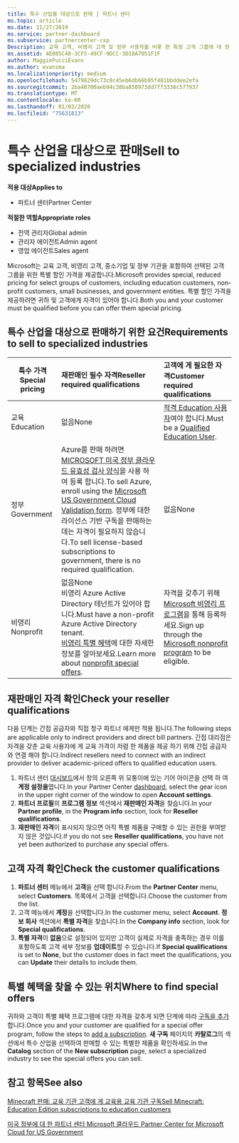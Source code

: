 ```yaml
---
title: 특수 산업을 대상으로 판매 | 파트너 센터
ms.topic: article
ms.date: 11/27/2019
ms.service: partner-dashboard
ms.subservice: partnercenter-csp
Description: 교육 고객, 비영리 고객 및 정부 사용자를 비롯 한 특정 고객 그룹에 대 한 Microsoft의 특별 한 가격 책정 가격에 대해 알아보세요.
ms.assetid: 4E085C48-3CF5-49CF-9DCC-3D18A7051F1F
author: MaggiePucciEvans
ms.author: evansma
ms.localizationpriority: medium
ms.openlocfilehash: 5479829dc73c8c45eb6db66b95f481bbddee2efa
ms.sourcegitcommit: 2ba40700aeb94c38ba850973dd7ff3330c577937
ms.translationtype: MT
ms.contentlocale: ko-KR
ms.lasthandoff: 01/03/2020
ms.locfileid: "75631813"
---
```

# <a name="sell-to-specialized-industries"></a><span data-ttu-id="4bfa2-103">특수 산업을 대상으로 판매</span><span class="sxs-lookup"><span data-stu-id="4bfa2-103">Sell to specialized industries</span></span>

<span data-ttu-id="4bfa2-104">**적용 대상**</span><span class="sxs-lookup"><span data-stu-id="4bfa2-104">**Applies to**</span></span>

- <span data-ttu-id="4bfa2-105">파트너 센터</span><span class="sxs-lookup"><span data-stu-id="4bfa2-105">Partner Center</span></span>

<span data-ttu-id="4bfa2-106">**적절한 역할**</span><span class="sxs-lookup"><span data-stu-id="4bfa2-106">**Appropriate roles**</span></span>

- <span data-ttu-id="4bfa2-107">전역 관리자</span><span class="sxs-lookup"><span data-stu-id="4bfa2-107">Global admin</span></span>
- <span data-ttu-id="4bfa2-108">관리자 에이전트</span><span class="sxs-lookup"><span data-stu-id="4bfa2-108">Admin agent</span></span>
- <span data-ttu-id="4bfa2-109">영업 에이전트</span><span class="sxs-lookup"><span data-stu-id="4bfa2-109">Sales agent</span></span>

<span data-ttu-id="4bfa2-110">Microsoft는 교육 고객, 비영리 고객, 중소기업 및 정부 기관을 포함하여 선택된 고객 그룹을 위한 특별 할인 가격을 제공합니다.</span><span class="sxs-lookup"><span data-stu-id="4bfa2-110">Microsoft provides special, reduced pricing for select groups of customers, including education customers, non-profit customers, small businesses, and government entities.</span></span> <span data-ttu-id="4bfa2-111">특별 할인 가격을 제공하려면 귀하 및 고객에게 자격이 있어야 합니다.</span><span class="sxs-lookup"><span data-stu-id="4bfa2-111">Both you and your customer must be qualified before you can offer them special pricing.</span></span> 

## <a name="requirements-to-sell-to-specialized-industries"></a><span data-ttu-id="4bfa2-112">특수 산업을 대상으로 판매하기 위한 요건</span><span class="sxs-lookup"><span data-stu-id="4bfa2-112">Requirements to sell to specialized industries</span></span>

|<span data-ttu-id="4bfa2-113">**특수 가격**</span><span class="sxs-lookup"><span data-stu-id="4bfa2-113">**Special pricing**</span></span>   |<span data-ttu-id="4bfa2-114">**재판매인 필수 자격**</span><span class="sxs-lookup"><span data-stu-id="4bfa2-114">**Reseller required qualifications**</span></span>   |<span data-ttu-id="4bfa2-115">**고객에 게 필요한 자격**</span><span class="sxs-lookup"><span data-stu-id="4bfa2-115">**Customer required qualifications**</span></span>   |
|----------------------------|:---------------------------------|:------------------------------------------|
|<span data-ttu-id="4bfa2-116">교육</span><span class="sxs-lookup"><span data-stu-id="4bfa2-116">Education</span></span>   |<span data-ttu-id="4bfa2-117">없음</span><span class="sxs-lookup"><span data-stu-id="4bfa2-117">None</span></span>   | <span data-ttu-id="4bfa2-118">[적격 Education 사용자](https://www.microsoftvolumelicensing.com/DocumentSearch.aspx?Mode=3&DocumentTypeId=7)여야 합니다.</span><span class="sxs-lookup"><span data-stu-id="4bfa2-118">Must be a [Qualified Education User](https://www.microsoftvolumelicensing.com/DocumentSearch.aspx?Mode=3&DocumentTypeId=7).</span></span>   |
|<span data-ttu-id="4bfa2-119">정부</span><span class="sxs-lookup"><span data-stu-id="4bfa2-119">Government</span></span>   |<span data-ttu-id="4bfa2-120">Azure를 판매 하려면 [MICROSOFT 미국 정부 클라우드 유효성 검사 양식](https://azuregov.microsoft.com/csp)을 사용 하 여 등록 합니다.</span><span class="sxs-lookup"><span data-stu-id="4bfa2-120">To sell Azure, enroll using the [Microsoft US Government Cloud Validation form](https://azuregov.microsoft.com/csp).</span></span> <span data-ttu-id="4bfa2-121">정부에 대한 라이선스 기반 구독을 판매하는 데는 자격이 필요하지 않습니다.</span><span class="sxs-lookup"><span data-stu-id="4bfa2-121">To sell license-based subscriptions to government, there is no required qualification.</span></span>|   <span data-ttu-id="4bfa2-122">없음</span><span class="sxs-lookup"><span data-stu-id="4bfa2-122">None</span></span>|
|<span data-ttu-id="4bfa2-123">비영리</span><span class="sxs-lookup"><span data-stu-id="4bfa2-123">Nonprofit</span></span>  |<span data-ttu-id="4bfa2-124">없음</span><span class="sxs-lookup"><span data-stu-id="4bfa2-124">None</span></span><br><span data-ttu-id="4bfa2-125">비영리 Azure Active Directory 테넌트가 있어야 합니다.</span><span class="sxs-lookup"><span data-stu-id="4bfa2-125">Must have a non-profit Azure Active Directory tenant.</span></span><br><span data-ttu-id="4bfa2-126">[비영리 특별 혜택](https://assetsprod.microsoft.com/mpn/nonprofit-skus-in-csp-faq.pdf)에 대한 자세한 정보를 알아보세요.</span><span class="sxs-lookup"><span data-stu-id="4bfa2-126">Learn more about [nonprofit special offers](https://assetsprod.microsoft.com/mpn/nonprofit-skus-in-csp-faq.pdf).</span></span>   |<span data-ttu-id="4bfa2-127">자격을 갖추기 위해 [Microsoft 비영리 프로그램](https://nonprofit.microsoft.com/#/register)을 통해 등록하세요.</span><span class="sxs-lookup"><span data-stu-id="4bfa2-127">Sign up through the [Microsoft nonprofit program](https://nonprofit.microsoft.com/#/register) to be eligible.</span></span>   |


## <a name="check-your-reseller-qualifications"></a><span data-ttu-id="4bfa2-128">재판매인 자격 확인</span><span class="sxs-lookup"><span data-stu-id="4bfa2-128">Check your reseller qualifications</span></span>

<span data-ttu-id="4bfa2-129">다음 단계는 간접 공급자와 직접 청구 파트너 에게만 적용 됩니다.</span><span class="sxs-lookup"><span data-stu-id="4bfa2-129">The following steps are applicable only to indirect providers and direct bill partners.</span></span> <span data-ttu-id="4bfa2-130">간접 대리점은 자격을 갖춘 교육 사용자에 게 교육 가격이 저렴 한 제품을 제공 하기 위해 간접 공급자와 연결 해야 합니다.</span><span class="sxs-lookup"><span data-stu-id="4bfa2-130">Indirect resellers need to connect with an indirect provider to deliver academic-priced offers to qualified education users.</span></span> 

1.  <span data-ttu-id="4bfa2-131">파트너 센터 [대시보드](https://partner.microsoft.com/dashboard)에서 창의 오른쪽 위 모퉁이에 있는 기어 아이콘을 선택 하 여 **계정 설정을**엽니다.</span><span class="sxs-lookup"><span data-stu-id="4bfa2-131">In your Partner Center [dashboard](https://partner.microsoft.com/dashboard), select the gear icon in the upper right corner of the window to open **Account settings**.</span></span>
2.  <span data-ttu-id="4bfa2-132">**파트너 프로필**의 **프로그램 정보** 섹션에서 **재판매인 자격**을 찾습니다.</span><span class="sxs-lookup"><span data-stu-id="4bfa2-132">In your **Partner profile**, in the **Program info** section, look for **Reseller qualifications**.</span></span>
3.  <span data-ttu-id="4bfa2-133">**재판매인 자격**이 표시되지 않으면 아직 특별 제품을 구매할 수 있는 권한을 부여받지 않은 것입니다.</span><span class="sxs-lookup"><span data-stu-id="4bfa2-133">If you do not see **Reseller qualifications**, you have not yet been authorized to purchase any special offers.</span></span>

## <a name="check-the-customer-qualifications"></a><span data-ttu-id="4bfa2-134">고객 자격 확인</span><span class="sxs-lookup"><span data-stu-id="4bfa2-134">Check the customer qualifications</span></span>

1.  <span data-ttu-id="4bfa2-135">**파트너 센터** 메뉴에서 **고객**을 선택 합니다.</span><span class="sxs-lookup"><span data-stu-id="4bfa2-135">From the **Partner Center** menu, select **Customers**.</span></span> <span data-ttu-id="4bfa2-136">목록에서 고객을 선택합니다.</span><span class="sxs-lookup"><span data-stu-id="4bfa2-136">Choose the customer from the list.</span></span>
2.  <span data-ttu-id="4bfa2-137">고객 메뉴에서 **계정**을 선택합니다.</span><span class="sxs-lookup"><span data-stu-id="4bfa2-137">In the customer menu, select **Account**.</span></span> <span data-ttu-id="4bfa2-138">**정보 회사** 섹션에서 **특별 자격**을 찾습니다.</span><span class="sxs-lookup"><span data-stu-id="4bfa2-138">In the **Company info** section, look for **Special qualifications**.</span></span>
3.  <span data-ttu-id="4bfa2-139">**특별 자격**이 **없음**으로 설정되어 있지만 고객이 실제로 자격을 충족하는 경우 이를 포함하도록 고객 세부 정보를 **업데이트**할 수 있습니다.</span><span class="sxs-lookup"><span data-stu-id="4bfa2-139">If **Special qualifications** is set to **None**, but the customer does in fact meet the qualifications, you can **Update** their details to include them.</span></span>

## <a name="where-to-find-special-offers"></a><span data-ttu-id="4bfa2-140">특별 혜택을 찾을 수 있는 위치</span><span class="sxs-lookup"><span data-stu-id="4bfa2-140">Where to find special offers</span></span>

<span data-ttu-id="4bfa2-141">귀하와 고객이 특별 혜택 프로그램에 대한 자격을 갖추게 되면 단계에 따라 [구독을 추가](create-a-new-subscription.md)합니다.</span><span class="sxs-lookup"><span data-stu-id="4bfa2-141">Once you and your customer are qualified for a special offer program, follow the steps to [add a subscription](create-a-new-subscription.md).</span></span> <span data-ttu-id="4bfa2-142">**새 구독** 페이지의 **카탈로그**의 섹션에서 특수 산업을 선택하여 판매할 수 있는 특별한 제품을 확인하세요.</span><span class="sxs-lookup"><span data-stu-id="4bfa2-142">In the **Catalog** section of the **New subscription** page, select a specialized industry to see the special offers you can sell.</span></span>

## <a name="see-also"></a><span data-ttu-id="4bfa2-143">참고 항목</span><span class="sxs-lookup"><span data-stu-id="4bfa2-143">See also</span></span>

[<span data-ttu-id="4bfa2-144">Minecraft 판매: 교육 기관 고객에 게 교육용 교육 기관 구독</span><span class="sxs-lookup"><span data-stu-id="4bfa2-144">Sell Minecraft: Education Edition subscriptions to education customers</span></span>](minecraft-subscriptions.md)

[<span data-ttu-id="4bfa2-145">미국 정부에 대 한 파트너 센터 Microsoft 클라우드</span><span class="sxs-lookup"><span data-stu-id="4bfa2-145"> Partner Center for Microsoft Cloud for US Government</span></span>](partner-center-for-microsoft-us-govt-cloud.md)


 

 

 



